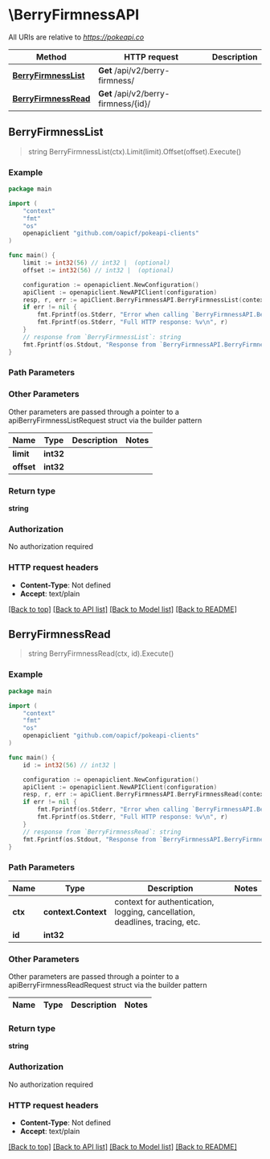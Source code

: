 # \BerryFirmnessAPI

All URIs are relative to *https://pokeapi.co*

Method | HTTP request | Description
------------- | ------------- | -------------
[**BerryFirmnessList**](BerryFirmnessAPI.md#BerryFirmnessList) | **Get** /api/v2/berry-firmness/ | 
[**BerryFirmnessRead**](BerryFirmnessAPI.md#BerryFirmnessRead) | **Get** /api/v2/berry-firmness/{id}/ | 



## BerryFirmnessList

> string BerryFirmnessList(ctx).Limit(limit).Offset(offset).Execute()



### Example

```go
package main

import (
	"context"
	"fmt"
	"os"
	openapiclient "github.com/oapicf/pokeapi-clients"
)

func main() {
	limit := int32(56) // int32 |  (optional)
	offset := int32(56) // int32 |  (optional)

	configuration := openapiclient.NewConfiguration()
	apiClient := openapiclient.NewAPIClient(configuration)
	resp, r, err := apiClient.BerryFirmnessAPI.BerryFirmnessList(context.Background()).Limit(limit).Offset(offset).Execute()
	if err != nil {
		fmt.Fprintf(os.Stderr, "Error when calling `BerryFirmnessAPI.BerryFirmnessList``: %v\n", err)
		fmt.Fprintf(os.Stderr, "Full HTTP response: %v\n", r)
	}
	// response from `BerryFirmnessList`: string
	fmt.Fprintf(os.Stdout, "Response from `BerryFirmnessAPI.BerryFirmnessList`: %v\n", resp)
}
```

### Path Parameters



### Other Parameters

Other parameters are passed through a pointer to a apiBerryFirmnessListRequest struct via the builder pattern


Name | Type | Description  | Notes
------------- | ------------- | ------------- | -------------
 **limit** | **int32** |  | 
 **offset** | **int32** |  | 

### Return type

**string**

### Authorization

No authorization required

### HTTP request headers

- **Content-Type**: Not defined
- **Accept**: text/plain

[[Back to top]](#) [[Back to API list]](../README.md#documentation-for-api-endpoints)
[[Back to Model list]](../README.md#documentation-for-models)
[[Back to README]](../README.md)


## BerryFirmnessRead

> string BerryFirmnessRead(ctx, id).Execute()



### Example

```go
package main

import (
	"context"
	"fmt"
	"os"
	openapiclient "github.com/oapicf/pokeapi-clients"
)

func main() {
	id := int32(56) // int32 | 

	configuration := openapiclient.NewConfiguration()
	apiClient := openapiclient.NewAPIClient(configuration)
	resp, r, err := apiClient.BerryFirmnessAPI.BerryFirmnessRead(context.Background(), id).Execute()
	if err != nil {
		fmt.Fprintf(os.Stderr, "Error when calling `BerryFirmnessAPI.BerryFirmnessRead``: %v\n", err)
		fmt.Fprintf(os.Stderr, "Full HTTP response: %v\n", r)
	}
	// response from `BerryFirmnessRead`: string
	fmt.Fprintf(os.Stdout, "Response from `BerryFirmnessAPI.BerryFirmnessRead`: %v\n", resp)
}
```

### Path Parameters


Name | Type | Description  | Notes
------------- | ------------- | ------------- | -------------
**ctx** | **context.Context** | context for authentication, logging, cancellation, deadlines, tracing, etc.
**id** | **int32** |  | 

### Other Parameters

Other parameters are passed through a pointer to a apiBerryFirmnessReadRequest struct via the builder pattern


Name | Type | Description  | Notes
------------- | ------------- | ------------- | -------------


### Return type

**string**

### Authorization

No authorization required

### HTTP request headers

- **Content-Type**: Not defined
- **Accept**: text/plain

[[Back to top]](#) [[Back to API list]](../README.md#documentation-for-api-endpoints)
[[Back to Model list]](../README.md#documentation-for-models)
[[Back to README]](../README.md)

